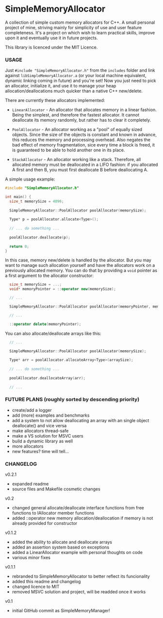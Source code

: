 # SimpleMemoryAllocator

A collection of simple custom memory allocators for C++. A small personal project of mine, striving mainly for simplicity of use and user feature completeness.
It's a project on which wish to learn practical skills, improve upon it and eventually use it in future projects.

This library is licenced under the MIT Licence.


### USAGE
Just `#include "SimpleMemoryAllocator.h"` from the `includes` folder and link against `libSimpleMemoryAllocator.a` (or your local machine equivalent, dynamic linking coming in future) and you're set! Now you just need to pick an allocator, initialize it, and use it to manage your heap allocation/deallocations much quicker than a native C++ new/delete.

There are currently these allocators implemented:
  - `LinearAllocator` - An allocator that allocates memory in a linear fashion. Being the simplest, and therefore 
                        the fastest allocator. It cannot deallocate its memory randomly, but rather has to clear it completely. 

  - `PoolAllocator`   - An allocator working as a "pool" of equally sized objects. Since the size of the
	                      objects is constant and known in advance, this reduces the memory and processing overhead.
	                      Also negates the bad effect of memory fragmentation, sice every time a block is freed, it is 
	                      guaranteed to be able to hold another one in its place.

  - `StackAllocator`  - An allocator working like a stack. Therefore, all allocated memory must be deallocated
	                      in a LIFO fashion: if you allocated A first and then B, you must first deallocate B before 
	                      deallocating A.
                        
A simple usage example: 
```C++
#include "SimpleMemoryAllocator.h"

int main() {
  size_t memorySize = 4096;
  
  SimpleMemoryAllocator::PoolAllocator poolAllocator(memorySize);
  
  Type* p = poolAllocator.allocate<Type>();
  
  // ... do something ...
  
  poolAllocator.deallocate(p);
  
  return 0;
}
```
In this case, memory new/delete is handled by the allocator. But you may want to manage such allocation yourself and have the allocators work on a previously allocated memory. You can do that by providing a `void` pointer as a first argument to the allocator constructor:
```C++
  size_t memorySize = ...;
  void* memoryPointer = ::operator new(memorySize);

  // ...

  SimpleMemoryAllocator::PoolAllocator poolAllocator(memoryPointer, memorySize);

  // ...

  ::operator delete(memoryPointer);
```
You can also allocate/deallocate arrays like this:
```C++
  // ...

  SimpleMemoryAllocator::PoolAllocator poolAllocator(memorySize);
  
  Type* arr = poolAllocator.allocateArray<Type>(arraySize);
  
  // ... do something ...
  
  poolAllocator.deallocateArray(arr);
  
  // ...
```


### FUTURE PLANS (roughly sorted by descending priority)
  - create/add a logger
  - add (more) examples and benchmarks
  - add a system to not allow deallocating an array with an single object deallocate() and vice versa
  - make allocators thread-safe
  - make a VS solution for MSVC users
  - build a dynamic library as well
  - more allocators
  - new features? time will tell...
  

### CHANGELOG
v0.2.1
  - expanded readme
  - source files and Makefile cosmetic changes

v0.2
  - changed general allocate/deallocate interface functions from free functions to IAllocator member functions
  - added ::operator new memory allocation/deallocation if memory is not already provided for constructor

v0.1.2
  - added the ability to allocate and deallocate arrays
  - added an assertion system based on exceptions
  - added a LinearAllocator example with personal thoughts on code
  - various minor fixes
  
v0.1.1 
  - rebranded to SimpleMemoryAllocator to better reflect its funcionality
  - added this readme and changelog
  - changed licence to MIT
  - removed MSVC solution and project, will be readded once it works

v0.1 
  - initial GitHub commit as SimpleMemoryManager!
